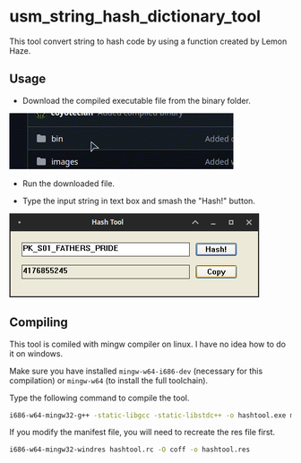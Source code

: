 # usm_string_hash_dictionary_tool

This tool convert string to hash code by using a function created by Lemon Haze.

## Usage

- Download the compiled executable file from the binary folder.

<img src="images/download.gif" alt="download"/>

- Run the downloaded file.

- Type the input string in text box and smash the "Hash!" button.

<img src="images/img.png" alt="screenshot"/>

## Compiling

This tool is comiled with mingw compiler on linux. I have no idea how to do it on windows.

Make sure you have installed `mingw-w64-i686-dev` (necessary for this compilation) or `mingw-w64` (to install the full toolchain).

Type the following command to compile the tool.

```bash
i686-w64-mingw32-g++ -static-libgcc -static-libstdc++ -o hashtool.exe main.cpp hashtool.res -mwindows -luxtheme
```

If you modify the manifest file, you will need to recreate the res file first.
```bash
i686-w64-mingw32-windres hashtool.rc -O coff -o hashtool.res
```
